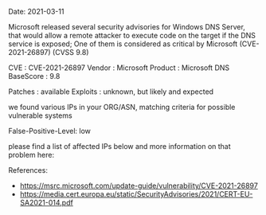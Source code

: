 Date: 2021-03-11

Microsoft released several security advisories for Windows DNS
Server, that would allow a remote attacker to execute code on the
target if the DNS service is exposed; One of them is considered 
as critical by Microsoft (CVE-2021-26897) (CVSS 9.8)

CVE       : CVE-2021-26897
Vendor    : Microsoft
Product   : Microsoft DNS
BaseScore : 9.8

Patches   : available
Exploits  : unknown, but likely and expected


we found various IPs in your ORG/ASN,
matching criteria for possible vulnerable systems


False-Positive-Level: low


please find a list of affected IPs below
and more information on that problem here:

References:

- https://msrc.microsoft.com/update-guide/vulnerability/CVE-2021-26897
- https://media.cert.europa.eu/static/SecurityAdvisories/2021/CERT-EU-SA2021-014.pdf





    
